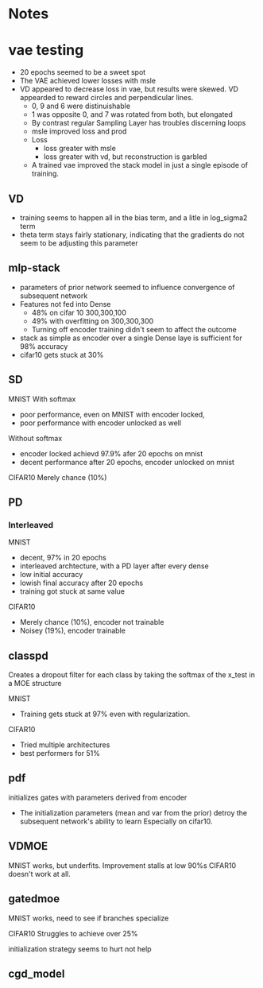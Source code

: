 # Notes

# vae testing
- 20 epochs seemed to be a sweet spot
- The VAE achieved lower losses with msle
- VD appeared to decrease loss in vae, but results were skewed.  VD appearded to reward circles and perpendicular lines.
  - 0, 9 and 6 were distinuishable
  - 1 was opposite 0, and 7 was rotated from both, but elongated
  - By contrast regular Sampling Layer has troubles discerning loops
  - msle improved loss and prod
  - Loss
    - loss greater with msle
    - loss greater with vd, but reconstruction is garbled
  - A trained vae improved the stack model in just a single episode of training. 


## VD

- training seems to happen all in the bias term, and a litle in log_sigma2 term
- theta term stays fairly stationary, indicating that the gradients do not seem to be adjusting this parameter

## mlp-stack 

- parameters of prior network seemed to influence convergence of subsequent network
- Features not fed into Dense
  - 48% on cifar 10 300,300,100
  - 49% with overfitting on 300,300,300
  - Turning off encoder training didn't seem to affect the outcome
- stack as simple as encoder over a single Dense laye is sufficient for 98% accuracy
- cifar10 gets stuck at 30%

## SD


MNIST
With softmax
  - poor performance, even on MNIST with encoder locked, 
  - poor performance with encoder unlocked as well

Without softmax 
  - encoder locked achievd 97.9% afer 20 epochs on mnist
  - decent performance after 20 epochs, encoder unlocked on mnist


CIFAR10
Merely chance (10%)


## PD
### Interleaved

MNIST
- decent, 97% in 20 epochs
- interleaved archtecture, with a PD layer after every dense
- low initial accuracy
- lowish final accuracy after 20 epochs
- training got stuck at same value

CIFAR10
- Merely chance (10%), encoder not trainable
- Noisey (19%), encoder trainable


## classpd

Creates a dropout filter for each class by taking the softmax of the x_test in a MOE structure

MNIST
- Training gets stuck at 97% even with regularization.

CIFAR10
- Tried multiple architectures
- best performers for 51%

## pdf

initializes gates with parameters derived from encoder
- The initialization parameters (mean and var from the prior) detroy the subsequent network's ability to learn Especially on cifar10.


## VDMOE

MNIST works, but underfits. Improvement stalls at low 90%s
CIFAR10 doesn't work at all.


## gatedmoe

MNIST
works, need to see if branches specialize

CIFAR10
Struggles to achieve over 25%

initialization strategy seems to hurt not help

## cgd_model